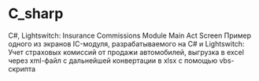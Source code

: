 # C_sharp
C#, Lightswitch: Insurance Commissions Module Main Act Screen
Пример одного из экранов IC-модуля, разрабатываемого на C# и Lightswitch: 
Учет страховых комиссий от продажи автомобилей, выгрузка в excel через xml-файл с дальнейшей конвертации в xlsx с помощью vbs-скрипта
